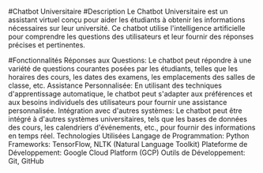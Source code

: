 #Chatbot Universitaire
#Description
Le Chatbot Universitaire est un assistant virtuel conçu pour aider les étudiants à obtenir les informations nécessaires sur leur université. Ce chatbot utilise l'intelligence artificielle pour comprendre les questions des utilisateurs et leur fournir des réponses précises et pertinentes.

#Fonctionnalités
Réponses aux Questions: Le chatbot peut répondre à une variété de questions courantes posées par les étudiants, telles que les horaires des cours, les dates des examens, les emplacements des salles de classe, etc.
Assistance Personnalisée: En utilisant des techniques d'apprentissage automatique, le chatbot peut s'adapter aux préférences et aux besoins individuels des utilisateurs pour fournir une assistance personnalisée.
Intégration avec d'autres systèmes: Le chatbot peut être intégré à d'autres systèmes universitaires, tels que les bases de données des cours, les calendriers d'événements, etc., pour fournir des informations en temps réel.
Technologies Utilisées
Langage de Programmation: Python
Frameworks: TensorFlow, NLTK (Natural Language Toolkit)
Plateforme de Développement: Google Cloud Platform (GCP)
Outils de Développement: Git, GitHub
